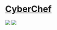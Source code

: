 # [CyberChef](https://github.com/gchq/CyberChef)

![](https://img.shields.io/github/license/gchq/CyberChef) ![](https://img.shields.io/github/last-commit/scillidan/CyberChef/main?label=last%20commit%20(fork))
